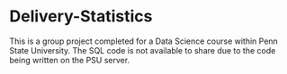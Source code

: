 # Delivery-Statistics

This is a group project completed for a Data Science course within Penn State University. The SQL code is not available to share due to the code being written on the PSU server.
